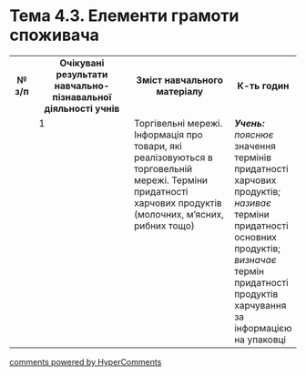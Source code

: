 <div id="hypercomments_widget" class="js-hypercomments-widget invisible"></div>

# Тема 4.3. Елементи грамоти споживача

<table>
  <tr>
    <td width="10%" align="center"><b>№ з/п</b></td>
    <td width="40%" align="center"><b>Очікувані результати навчально-пізнавальної діяльності учнів</b></td>
    <td width="40%" align="center"><b>Зміст навчального матеріалу</b></td>
    <td width="10%" align="center"><b>К-ть годин</b></td>
  </tr>
  <tr>
<td width="10%" style="vertical-align:top !important;"></td>
<td width="10%" style="vertical-align:top !important;">1</td>
    <td width="40%" style="vertical-align:top !important;">
Торгівельні мережі. Інформація про товари, які реалізовуються в торговельній мережі. Терміни придатності харчових продуктів (молочних, м’ясних, рибних  тощо)
</td>
    <td width="40%" style="vertical-align:top !important;">
<i><b>Учень:</b></i><br>
<i>пояснює</i> значення термінів придатності харчових продуктів;<br>
<i>називає</i> терміни придатності основних продуктів;<br>
<i>визначає</i> термін придатності продуктів харчування за інформацією на упаковці
</td>
  </tr>
  </tr>
</table>

<div class="js-hypercomments-container">
<a href="http://hypercomments.com" class="hc-link" title="comments widget">comments powered by HyperComments</a>
</div>